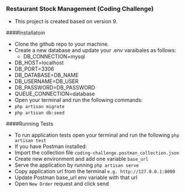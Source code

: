 ### Restaurant Stock Management (Coding Challenge)

- This project is created based on version 9.

####Installatoin

* Clone the github repo to your machine.
* Create a new database and update your .env varaibales as follows:
  * DB_CONNECTION=mysql
 * DB_HOST=localhost
 * DB_PORT=3306
 * DB_DATABASE=DB_NAME
 * DB_USERNAME=DB_USER
 * DB_PASSWORD=DB_PASSWORD
 * QUEUE_CONNECTION=database
* Open your terminal and run the following commands:
 * `php artisan migrate`
 * `php artisan db:seed`

####Running Tests
* To run application tests open your terminal and run the following  `php artisan test`
* If you have Postman installed:
 * Import the collection file `coding-challenge.postman_collection.json`
 * Create new environment and add one variable `base_url`
 * Serve the application by running `php artisan serve`
 * Copy application url from the terminal `e.g. http://127.0.0.1:8000`
 * Update Postman base_url env variable with that url
 * Open `New Order` request and click send 
